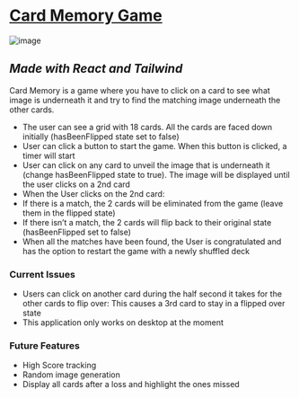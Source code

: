 # [Card Memory Game](https://imb-card-memory-game.netlify.app/)

![image](https://user-images.githubusercontent.com/7816525/156109002-f1ef842d-4ed2-4363-afb2-4e932d277288.png)

## _Made with React and Tailwind_

Card Memory is a game where you have to click on a card to see what image is underneath it and try to find the matching image underneath the other cards.

- The user can see a grid with 18 cards. All the cards are faced down initially (hasBeenFlipped state set to false)
- User can click a button to start the game. When this button is clicked, a timer will start
- User can click on any card to unveil the image that is underneath it (change hasBeenFlipped state to true). The image will be displayed until the user clicks on a 2nd card
- When the User clicks on the 2nd card:
- If there is a match, the 2 cards will be eliminated from the game (leave them in the flipped state)
- If there isn’t a match, the 2 cards will flip back to their original state (hasBeenFlipped set to false)
- When all the matches have been found, the User is congratulated and has the option to restart the game with a newly shuffled deck

### Current Issues

- Users can click on another card during the half second it takes for the other cards to flip over: This causes a 3rd card to stay in a flipped over state
- This application only works on desktop at the moment

### Future Features

- High Score tracking
- Random image generation
- Display all cards after a loss and highlight the ones missed

